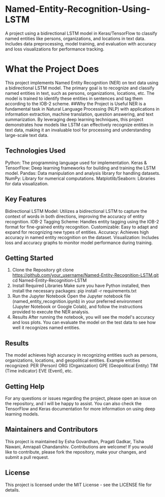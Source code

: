 # Named-Entity-Recognition-Using-LSTM
A project using a bidirectional LSTM model in Keras/TensorFlow to classify named entities like persons, organizations, and locations in text data. Includes data preprocessing, model training, and evaluation with accuracy and loss visualizations for performance tracking.
# What the Project Does
This project implements Named Entity Recognition (NER) on text data using a bidirectional LSTM model. The primary goal is to recognize and classify named entities in text, such as persons, organizations, locations, etc. The model is trained to identify these entities in sentences and tag them according to the IOB-2 scheme.
##Why the Project is Useful
NER is a fundamental task in Natural Language Processing (NLP) with applications in information extraction, machine translation, question answering, and text summarization. By leveraging deep learning techniques, this project demonstrates how models like LSTM can effectively recognize entities in text data, making it an invaluable tool for processing and understanding large-scale text data.
## Technologies Used
Python: The programming language used for implementation.
Keras & TensorFlow: Deep learning frameworks for building and training the LSTM model.
Pandas: Data manipulation and analysis library for handling datasets.
NumPy: Library for numerical computations.
Matplotlib/Seaborn: Libraries for data visualization.
## Key Features
Bidirectional LSTM Model: Utilizes a bidirectional LSTM to capture the context of words in both directions, improving the accuracy of entity recognition.
IOB-2 Tagging Scheme: Handles entity tagging using the IOB-2 format for fine-grained entity recognition.
Customizable: Easy to adapt and expand for recognizing new types of entities.
Accuracy: Achieves high accuracy in named entity recognition on the dataset.
Visualization: Includes loss and accuracy graphs to monitor model performance during training.
## Getting Started
1. Clone the Repository
git clone https://github.com/your_username/Named-Entity-Recognition-LSTM.git
cd Named-Entity-Recognition-LSTM
2. Install Required Libraries
Make sure you have Python installed, then install the necessary packages:
pip install -r requirements.txt
3. Run the Jupyter Notebook
Open the Jupyter notebook file (named_entity_recognition.ipynb) in your preferred environment (Jupyter Notebook or Google Colab), and follow the instructions provided to execute the NER analysis.
4. Results
After running the notebook, you will see the model's accuracy and loss plots. You can evaluate the model on the test data to see how well it recognizes named entities.
## Results
The model achieves high accuracy in recognizing entities such as persons, organizations, locations, and geopolitical entities.
Example entities recognized:
PER (Person)
ORG (Organization)
GPE (Geopolitical Entity)
TIM (Time indicator)
EVE (Event), etc.
## Getting Help
For any questions or issues regarding the project, please open an issue on the repository, and I will be happy to assist. You can also check the TensorFlow and Keras documentation for more information on using deep learning models.
## Maintainers and Contributors
This project is maintained by Esha Govardhan, Pragati Gadkar, Tisha Nawani, Amrapali Chandanshiv. Contributions are welcome! If you would like to contribute, please fork the repository, make your changes, and submit a pull request.
## License
This project is licensed under the MIT License - see the LICENSE file for details.
